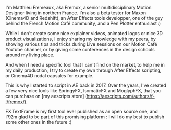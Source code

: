 I'm Matthieu Fremeaux, aka Fremox, a senior multidisciplinary Motion Designer living in northern France.
I'm also a beta tester for Maxon (Cinema4D and Redshift), an After Effects tools developper, one of the guy behind the French Motion Café community, and a Pen Plotter enthusiast :)

While I don't create some nice explainer videos, animated logos or nice 3D product visuaIizations, I enjoy sharing my knowledge with my peers, by showing various tips and tricks during Live sessions on our Motion Café Youtube channel, or by giving some conferences in the design schools around my living place.

And when I need a specific tool that I can't find on the market, to help me in my daily production, I try to create my own through After Effects scripting, or Cinema4D nodal capsules for example.

This is why I started to script in AE back in 2017. Over the years, I've created a few very nice tools like SpringyFX, IsomaticFX and MoglyphFX, that you can purchase on [my aescripts store] (https://aescripts.com/authors/f-l/fremox/).

FX TextFrame is my first tool ever published as an open source one, and I\'92m glad to be part of this promising platform : I will do my best to publish some other ones in the future :)
